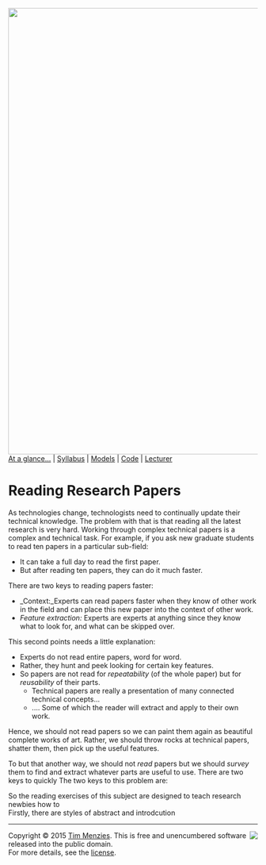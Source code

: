 [<img width=900 src="https://raw.githubusercontent.com/txt/mase/master/img/banner1.png">](https://github.com/txt/mase/blob/master/README.md)   
[At a glance...](https://github.com/txt/mase/blob/master/OVERVIEW.md) |
[Syllabus](https://github.com/txt/mase/blob/master/SYLLABUS.md) |
[Models](https://github.com/txt/mase/blob/master/MODELS.md) |
[Code](https://github.com/txt/mase/tree/master/src) |
[Lecturer](http://menzies.us) 


# Reading Research Papers


As technologies change, technologists need to
continually update their technical knowledge.
The problem with that is that reading all the latest research is very hard.
Working through complex technical papers is a complex and technical task.
For example, if you ask new graduate students to read ten papers in a particular sub-field:

+ It can take a full day to read the first paper.
+ But after reading ten papers, they can do it much faster.

There are two keys to reading papers faster:

+ _Context:_Experts can read papers faster when they know of other work in the field and can place this new
paper into the context of other work.
+ _Feature extraction:_  Experts are experts at anything since they know what to look for, and what can be skipped over.

This second points needs a little explanation:

+ Experts do not read entire papers, word for word.
+ Rather, they hunt and peek looking for certain
key features.
+ So papers are not read for _repeatability_ (of the whole paper) but for _reusability_ of their parts.
    + Technical papers are really a presentation of many connected technical concepts...
    + .... Some of which the reader will extract and apply to their own work.
	
Hence,  we should not read papers so we can paint them again as beautiful complete works of art. Rather, we should throw rocks at technical papers, shatter them, then pick up the useful features.

To but that another way, we should not _read_ papers but we should _survey_ them to find and extract
whatever parts are useful to use.
There are two keys to quickly The two keys to this problem are:






So the reading exercises of this subject are designed to teach research newbies how to  
Firstly, there are styles of abstract and introdcution


_________

<img align=right src="https://raw.githubusercontent.com/txt/mase/master/img/pd-icon.png">Copyright © 2015 [Tim Menzies](http://menzies.us).
This is free and unencumbered software released into the public domain.   
For more details, see the [license](https://github.com/txt/mase/blob/master/LICENSE.md).

